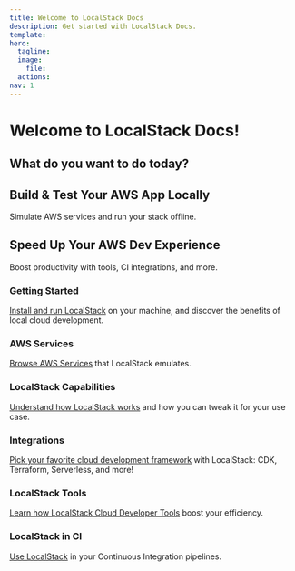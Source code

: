 ```yaml
---
title: Welcome to LocalStack Docs
description: Get started with LocalStack Docs.
template: 
hero:
  tagline: 
  image:
    file: 
  actions:
nav: 1
---
```


# Welcome to LocalStack Docs! 

## What do you want to do today?

## Build & Test Your AWS App Locally
Simulate AWS services and run your stack offline.

## Speed Up Your AWS Dev Experience
Boost productivity with tools, CI integrations, and more.

### Getting Started

[Install and run LocalStack]( ) on your machine, and discover the benefits of local cloud development.

### AWS Services

[Browse AWS Services]() that LocalStack emulates.

### LocalStack Capabilities

[Understand how LocalStack works]() and how you can tweak it for your use case.

### Integrations

[Pick your favorite cloud development framework]() with LocalStack: CDK, Terraform, Serverless, and more!

### LocalStack Tools

[Learn how LocalStack Cloud Developer Tools]() boost your efficiency.

### LocalStack in CI

[Use LocalStack]() in your Continuous Integration pipelines.


